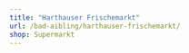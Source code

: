 ```yaml
---
title: "Harthauser Frischemarkt"
url: /bad-aibling/harthauser-frischemarkt/
shop: Supermarkt
---
```

